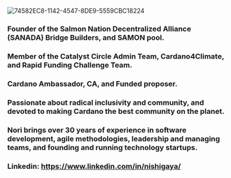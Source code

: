 ![74582EC8-1142-4547-8DE9-5559CBC18224](https://user-images.githubusercontent.com/73400593/159859863-6abef268-3160-4814-aa07-50f0c2ea502a.JPEG)
### Founder of the Salmon Nation Decentralized Alliance (SANADA) Bridge Builders, and SAMON pool.
### Member of the Catalyst Circle Admin Team, Cardano4Climate, and Rapid Funding Challenge Team. 
### Cardano Ambassador, CA, and Funded proposer. 
### Passionate about radical inclusivity and community, and devoted to making Cardano the best community on the planet. 
### Nori brings over 30 years of experience in software development, agile methodologies, leadership and managing teams, and founding and running technology startups.                                                                                                                    
### Linkedin: https://www.linkedin.com/in/nishigaya/
   

